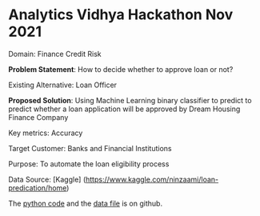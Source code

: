 # Analytics Vidhya Hackathon Nov 2021

Domain: Finance Credit Risk

**Problem Statement**: How to decide whether to approve loan or not?

Existing Alternative: Loan Officer

**Proposed Solution**: Using Machine Learning binary classifier to predict  to predict whether a loan application will be approved by Dream Housing Finance Company

Key metrics: Accuracy

Target Customer: Banks and Financial Institutions

Purpose: To automate the loan eligibility process

Data Source: [Kaggle] (https://www.kaggle.com/ninzaami/loan-predication/home)

The [python code](https://github.com/drnitinmalik/AV-Hackathon-2021/blob/main/binary-classifier-loan.ipynb) and the [data file](https://github.com/drnitinmalik/AV-Hackathon-2021) is on github.
